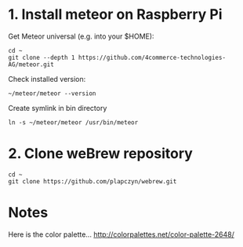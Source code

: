 # 1. Install meteor on Raspberry Pi

Get Meteor universal (e.g. into your $HOME):
```
cd ~
git clone --depth 1 https://github.com/4commerce-technologies-AG/meteor.git
```

Check installed version:
```
~/meteor/meteor --version
```

Create symlink in bin directory
```
ln -s ~/meteor/meteor /usr/bin/meteor
```

# 2. Clone weBrew repository
```
cd ~
git clone https://github.com/plapczyn/webrew.git
```

# Notes

Here is the color palette...
http://colorpalettes.net/color-palette-2648/
